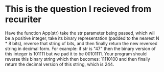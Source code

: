 # This is the question I recieved from recuriter 
Have the function App(str) take the str parameter being passed, 
which will be a positive integer, take its binary representation (padded to the nearest N * 8 bits), 
reverse that string of bits, and then finally return the new reversed string in decimal form.
For example: if str is &quot;47&quot; then the binary version of this integer is 101111
but we pad it to be 00101111. Your program should reverse this binary
string which then becomes: 11110100 and then finally return the decimal version of this string,
which is 244.
